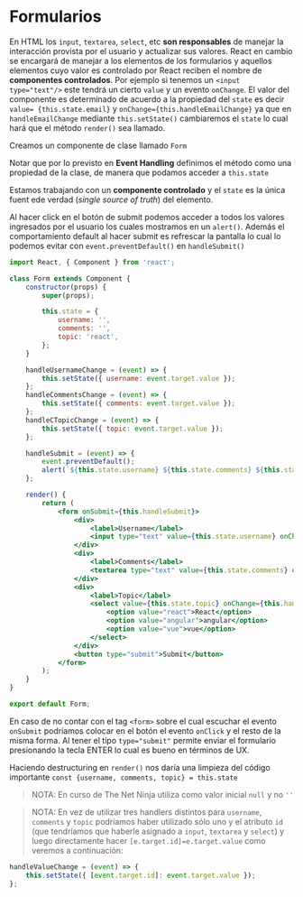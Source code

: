 # Formularios
En HTML los `input`, `textarea`, `select`, etc **son responsables** de manejar la interacción provista por el usuario y actualizar sus valores. 
React en cambio se encargará de manejar a los elementos de los formularios y aquellos elementos cuyo valor es controlado por React reciben el nombre de **componentes controlados**.
Por ejemplo si tenemos un `<input type="text"/>` este tendrá un cierto `value` y un evento `onChange`. El valor del componente es determinado de acuerdo a la propiedad del `state` es decir `value= {this.state.email}` y `onChange={this.handleEmailChange}` ya que en `handleEmailChange` mediante `this.setState()` cambiaremos el `state` lo cual hará que el método `render()` sea llamado.

Creamos un componente de clase llamado `Form`

Notar que por lo previsto en **Event Handling** definimos el método como una propiedad de la clase, de manera que podamos acceder a `this.state`

Estamos trabajando con un **componente controlado** y el `state` es la única fuent ede verdad (*single source of truth*) del elemento.

Al hacer click en el botón de submit podemos acceder a todos los valores ingresados por el usuario los cuales mostramos en un `alert()`. Además el comportamiento default al hacer submit es refrescar la pantalla lo cual lo podemos evitar con `event.preventDefault()` en  `handleSubmit()`

```jsx
import React, { Component } from 'react';

class Form extends Component {
	constructor(props) {
		super(props);

		this.state = {
			username: '',
			comments: '',
			topic: 'react',
		};
	}

	handleUsernameChange = (event) => {
		this.setState({ username: event.target.value });
	};
	handleCommentsChange = (event) => {
		this.setState({ comments: event.target.value });
	};
	handleCTopicChange = (event) => {
		this.setState({ topic: event.target.value });
	};

	handleSubmit = (event) => {
		event.preventDefault();
		alert(`${this.state.username} ${this.state.comments} ${this.state.topic} `);
	};

	render() {
		return (
			<form onSubmit={this.handleSubmit}>
				<div>
					<label>Username</label>
					<input type="text" value={this.state.username} onChange={this.handleUsernameChange} />
				</div>
				<div>
					<label>Comments</label>
					<textarea type="text" value={this.state.comments} onChange={this.handleCommentsChange} />
				</div>
				<div>
					<label>Topic</label>
					<select value={this.state.topic} onChange={this.handleCTopicChange}>
						<option value="react">React</option>
						<option value="angular">angular</option>
						<option value="vue">vue</option>
					</select>
				</div>
				<button type="submit">Submit</button>
			</form>
		);
	}
}

export default Form;

```
En caso de no contar con el tag `<form>` sobre el cual escuchar el evento `onSubmit` podríamos colocar en el botón el evento `onClick` y el resto de la misma forma.
Al tener el tipo `type="submit"` permite enviar el formulario presionando la tecla ENTER lo cual es bueno en términos de UX.

Haciendo destructuring en `render()` nos daría una limpieza del código importante `const {username, comments, topic} = this.state`

> NOTA: En curso de The Net Ninja utiliza como valor inicial `null` y no `''`

> NOTA: En vez de utilizar tres handlers distintos para `username`, `comments` y `topic` podríamos haber utilizado sólo uno y el atributo `id` (que tendríamos que haberle asignado a `input`, `textarea` y `select`) y luego directamente hacer `[e.target.id]=e.target.value`  como veremos a continuación:

```jsx
handleValueChange = (event) => {
	this.setState({ [event.target.id]: event.target.value });
};
```